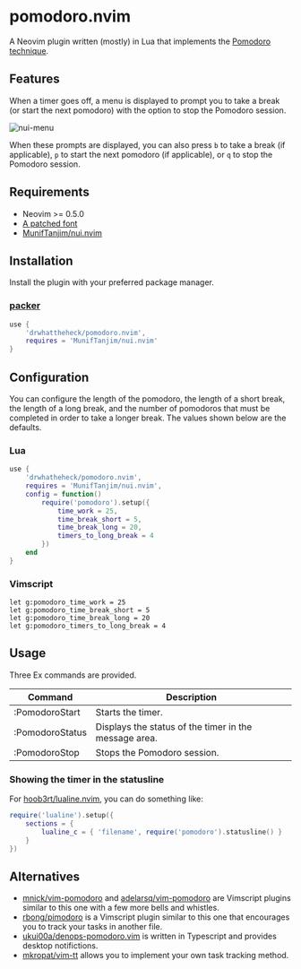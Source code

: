 # pomodoro.nvim

A Neovim plugin written (mostly) in Lua that implements the
[Pomodoro technique](https://francescocirillo.com/pages/pomodoro-technique).

## Features

When a timer goes off, a menu is displayed to prompt you to take a break
(or start the next pomodoro) with the option to stop the Pomodoro session.

![nui-menu](https://user-images.githubusercontent.com/6841638/127756757-2295395a-9a54-4b3b-82df-7dc4703a9b76.png)

When these prompts are displayed, you can also press `b` to take a break
(if applicable), `p` to start the next pomodoro (if applicable), or `q` to stop
the Pomodoro session.

## Requirements

- Neovim >= 0.5.0
- [A patched font](https://www.nerdfonts.com/)
- [MunifTanjim/nui.nvim](https://github.com/MunifTanjim/nui.nvim)

## Installation

Install the plugin with your preferred package manager.

### [packer](https://github.com/wbthomason/packer.nvim)

```lua
use {
    'drwhattheheck/pomodoro.nvim',
    requires = 'MunifTanjim/nui.nvim'
}
```

## Configuration

You can configure the length of the pomodoro, the length of a short break, the
length of a long break, and the number of pomodoros that must be completed in
order to take a longer break. The values shown below are the defaults.

### Lua

```lua
use {
    'drwhatheheck/pomodoro.nvim',
    requires = 'MunifTanjim/nui.nvim',
    config = function()
        require('pomodoro').setup({
            time_work = 25,
            time_break_short = 5,
            time_break_long = 20,
            timers_to_long_break = 4
        })
    end
}
```

### Vimscript

```VimL
let g:pomodoro_time_work = 25
let g:pomodoro_time_break_short = 5
let g:pomodoro_time_break_long = 20
let g:pomodoro_timers_to_long_break = 4
```

## Usage

Three Ex commands are provided.

| Command         | Description                                           |
| --------------- | ----------------------------------------------------- |
| :PomodoroStart  | Starts the timer.                                     |
| :PomodoroStatus | Displays the status of the timer in the message area. |
| :PomodoroStop   | Stops the Pomodoro session.                           |

### Showing the timer in the statusline

For [hoob3rt/lualine.nvim](https://github.com/hoob3rt/lualine.nvim), you can do
something like:

```lua
require('lualine').setup({
    sections = {
        lualine_c = { 'filename', require('pomodoro').statusline() }
    }
})
```

## Alternatives

- [mnick/vim-pomodoro](https://github.com/mnick/vim-pomodoro)
    and [adelarsq/vim-pomodoro](https://github.com/adelarsq/vim-pomodoro) are
    Vimscript plugins similar to this one with a few more bells and whistles.
- [rbong/pimodoro](https://github.com/rbong/pimodoro) is a Vimscript plugin
    similar to this one that encourages you to track your tasks in another file.
- [ukui00a/denops-pomodoro.vim](https://github.com/uki00a/denops-pomodoro.vim)
    is written in Typescript and provides desktop notifictions.
- [mkropat/vim-tt](https://github.com/mkropat/vim-tt) allows you to implement
    your own task tracking method.
